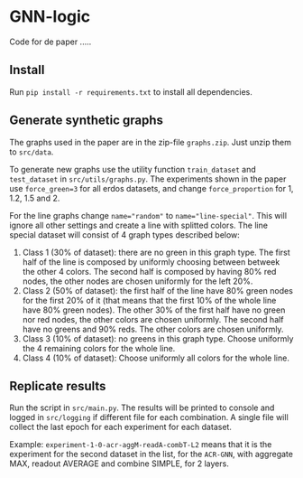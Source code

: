 # GNN-logic

Code for de paper .....

## Install

Run `pip install -r requirements.txt` to install all dependencies.

## Generate synthetic graphs

The graphs used in the paper are in the zip-file `graphs.zip`. Just unzip them to `src/data`.

To generate new graphs use the utility function `train_dataset` and `test_dataset` in `src/utils/graphs.py`. The experiments shown in the paper use `force_green=3` for all erdos datasets, and change `force_proportion` for 1, 1.2, 1.5 and 2.

For the line graphs change `name="random"` to `name="line-special"`. This will ignore all other settings and create a line with splitted colors.
The line special dataset will consist of 4 graph types described below:

1. Class 1 (30% of dataset): there are no green in this graph type. The first half of the line is composed by uniformly choosing between betweek the other 4 colors. The second half is composed by having 80% red nodes, the other nodes are chosen uniformly for the left 20%.
2. Class 2 (50% of dataset): the first half of the line have 80% green nodes for the first 20% of it (that means that the first 10% of the whole line have 80% green nodes). The other 30% of the first half have no green nor red nodes, the other colors are chosen uniformly. The second half have no greens and 90% reds. The other colors are chosen uniformly.
3. Class 3 (10% of dataset): no greens in this graph type. Choose uniformly the 4 remaining colors for the whole line.
4. Class 4 (10% of dataset): Choose uniformly all colors for the whole line.

## Replicate results

Run the script in `src/main.py`. The results will be printed to console and logged in `src/logging` if different file for each combination. A single file will collect the last epoch for each experiment for each dataset.

Example: `experiment-1-0-acr-aggM-readA-combT-L2` means that it is the experiment for the second dataset in the list, for the `ACR-GNN`, with aggregate MAX, readout AVERAGE and combine SIMPLE, for 2 layers.
